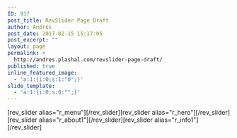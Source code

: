 ```yaml
---
ID: 937
post_title: RevSlider Page Draft
author: Andrés
post_date: 2017-02-15 15:17:05
post_excerpt: ""
layout: page
permalink: >
  http://andres.plashal.com/revslider-page-draft/
published: true
inline_featured_image:
  - 'a:1:{i:0;s:1:"0";}'
slide_template:
  - 'a:1:{i:0;s:0:"";}'
---
```

[rev_slider alias="r_menu"][/rev_slider][rev_slider alias="r_hero"][/rev_slider][rev_slider alias="r_about1"][/rev_slider][rev_slider alias="r_info1"][/rev_slider]